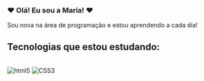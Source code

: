 ### ❤️ Olá! Eu sou a Maria! ❤️ 
Sou nova na área de programação e estou aprendendo a cada dia!

## Tecnologias que estou estudando:
<div style="display: inline-block"><br>
    <img alt="html5" src="https://img.shields.io/badge/HTML5-E34F26?style=for-the-badge&logo=html5&logoColor=white">
    <img alt="CSS3" src="https://img.shields.io/badge/CSS3-1572B6?style=for-the-badge&logo=css3&logoColor=white">
</div>

